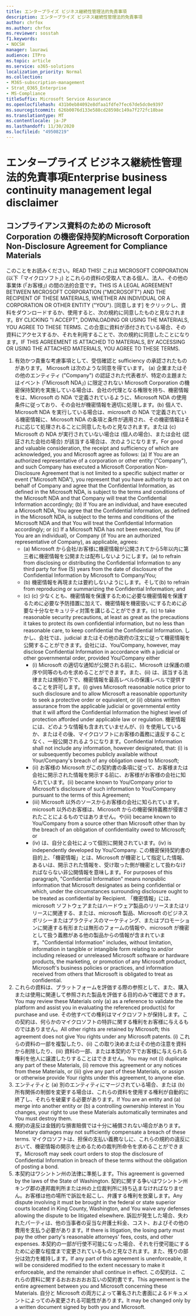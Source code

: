 ```yaml
---
title: エンタープライズ ビジネス継続性管理法的免責事項
description: エンタープライズ ビジネス継続性管理法的免責事項
author: chrfox
ms.author: chrfox
ms.reviewer: sosstah
f1.keywords:
- NOCSH
manager: laurawi
audience: ITPro
ms.topic: article
ms.service: o365-solutions
localization_priority: Normal
ms.collection:
- M365-subscription-management
- Strat_O365_Enterprise
- MS-Compliance
titleSuffix: Microsoft Service Assurance
ms.openlocfilehash: 431b0eb84092e8dfaa1fdfe7fec67de5dc0e9397
ms.sourcegitcommit: 626b0076d133e588cd28598c149a7f272fc18bae
ms.translationtype: MT
ms.contentlocale: ja-JP
ms.lasthandoff: 11/30/2020
ms.locfileid: "49508219"
---
```

# <a name="enterprise-business-continuity-management-legal-disclaimer"></a><span data-ttu-id="23f7e-103">エンタープライズ ビジネス継続性管理法的免責事項</span><span class="sxs-lookup"><span data-stu-id="23f7e-103">Enterprise business continuity management legal disclaimer</span></span>

## <a name="microsoft-corporation-non-disclosure-agreement-for-compliance-materials"></a><span data-ttu-id="23f7e-104">コンプライアンス資料のための Microsoft Corporation の機密保持契約</span><span class="sxs-lookup"><span data-stu-id="23f7e-104">Microsoft Corporation Non-Disclosure Agreement for Compliance Materials</span></span>

<span data-ttu-id="23f7e-105">このことをお読みください。</span><span class="sxs-lookup"><span data-stu-id="23f7e-105">READ THIS!</span></span> <span data-ttu-id="23f7e-106">これは MICROSOFT CORPORATION (以下「マイクロソフト」) とこれらの資料の受取人である個人、法人、その他の事業体 (「お客様」) の間の法的合意です。</span><span class="sxs-lookup"><span data-stu-id="23f7e-106">THIS IS A LEGAL AGREEMENT BETWEEN MICROSOFT CORPORATION ("MICROSOFT") AND THE RECIPIENT OF THESE MATERIALS, WHETHER AN INDIVIDUAL OR A CORPORATION OR OTHER ENTITY ("YOU").</span></span> <span data-ttu-id="23f7e-107">[同意します] をクリックし、資料をダウンロードするか、使用すると、次の規約に同意したものと見なされます。</span><span class="sxs-lookup"><span data-stu-id="23f7e-107">BY CLICKING "I ACCEPT", DOWNLOADING OR USING THE MATERIALS, YOU AGREE TO THESE TERMS.</span></span> <span data-ttu-id="23f7e-108">この合意に資料が添付されている場合、その資料にアクセスするか、それを利用することで、次の規約に同意したことになります。</span><span class="sxs-lookup"><span data-stu-id="23f7e-108">IF THIS AGREEMENT IS ATTACHED TO MATERIALS, BY ACCESSING OR USING THE ATTACHED MATERIALS, YOU AGREE TO THESE TERMS.</span></span>

1. <span data-ttu-id="23f7e-109">有効かつ貴重な考慮事項として、受信確認と sufficiency の承認されたものがあります。 Microsoft は次のような同意を得ています。 (a) 企業またはその他のエンティティ ("Company") の認証された代表者が、特定の主題またはイベント (「Microsoft NDA」) に限定されない Microsoft Corporation の機密保持契約を実施している場合は、会社の代理となる権限を持ち、機密情報をは、Microsoft の NDA で定義されているように、Microsoft NDA の使用条件に従っており、その会社が機密情報を適切に処理します。(b) 個人で、Microsoft NDA を実行している場合は、microsoft の NDA で定義されている機密情報に、Microsoft NDA の条項と条件が適用され、その機密情報はそれに応じて処理されることに同意したものと見なされます。または (c) Microsoft の NDA が実行されていない場合は (個人の場合)、または会社 (認証された会社の場合) が該当する場合は、次のようになります。</span><span class="sxs-lookup"><span data-stu-id="23f7e-109">For good and valuable consideration, the receipt and sufficiency of which are acknowledged, you and Microsoft agree as follows: (a) If You are an authorized representative of a corporation or other entity ("Company"), and such Company has executed a Microsoft Corporation Non-Disclosure Agreement that is not limited to a specific subject matter or event ("Microsoft NDA"), you represent that you have authority to act on behalf of Company and agree that the Confidential Information, as defined in the Microsoft NDA, is subject to the terms and  conditions of the Microsoft NDA and that Company will treat the Confidential Information accordingly; (b) If You are an individual, and have executed a  Microsoft NDA, You agree that the Confidential Information, as defined in the Microsoft NDA, is subject to the terms and conditions of the Microsoft NDA and  that You will treat the Confidential Information accordingly; or (c) If a Microsoft NDA has not been executed, You (if You are an individual), or Company (if You are an authorized representative of Company), as applicable, agrees:</span></span> 
    - <span data-ttu-id="23f7e-110">(a) Microsoft から会社/お客様に機密情報が公開されてから5年以内に第三者に機密情報を公開または配布しないようにします。</span><span class="sxs-lookup"><span data-stu-id="23f7e-110">(a) to refrain from disclosing or distributing the Confidential Information to any third party for five (5) years from the date of disclosure of the Confidential Information by Microsoft to Company/You;</span></span> 
    - <span data-ttu-id="23f7e-111">(b) 機密情報を再現または要約しないようにします。そして</span><span class="sxs-lookup"><span data-stu-id="23f7e-111">(b) to refrain from reproducing or summarizing the  Confidential Information; and</span></span> 
    - <span data-ttu-id="23f7e-112">(c) (c) 少なくとも、機密情報を保護するために必要な機密情報を保護するために必要な予防措置に加えて、機密情報を機密扱いにするために必要な十分なセキュリティ対策を講じることができます。</span><span class="sxs-lookup"><span data-stu-id="23f7e-112">(c) to take reasonable security precautions, at least as great as the precautions it takes to protect its own confidential information, but no less than reasonable care, to keep confidential the Confidential Information.</span></span> <span data-ttu-id="23f7e-113">しかし、会社では、judicial またはその他の政府の注文に従って機密情報を公開することができます。会社には、</span><span class="sxs-lookup"><span data-stu-id="23f7e-113">You/Company, however, may disclose Confidential Information in  accordance with a judicial or other governmental order, provided You/Company either</span></span> 
        - <span data-ttu-id="23f7e-114">(i) Microsoft の適切な通知が公開される前に、Microsoft は保護の順序や同等のものを求めることができます。また、(ii) は、該当する法律または規制の下で、機密情報を最高レベルの保護レベルで提供することを許可します。</span><span class="sxs-lookup"><span data-stu-id="23f7e-114">(i) gives Microsoft reasonable notice prior to such disclosure and to allow  Microsoft a reasonable opportunity to seek a protective order or equivalent, or (ii) obtains written assurance from the applicable judicial or governmental entity  that it will afford the Confidential Information the highest level of protection afforded under applicable law or regulation.</span></span> <span data-ttu-id="23f7e-115">機密情報には、どのような情報も含まれていませんが、(i) を使用しているか、またはその後、マイクロソフトにお客様の義務に違反することなく、一般公開されるようになります。</span><span class="sxs-lookup"><span data-stu-id="23f7e-115">Confidential Information shall not include any information, however designated, that: (i) is or subsequently becomes publicly available without Your/Company's breach of any obligation owed to  Microsoft;</span></span> 
        - <span data-ttu-id="23f7e-116">(ii) お客様の Microsoft がこの契約書の条項に従って、お客様または会社に開示された情報を開示する前に、お客様がお客様の会社に知られています。</span><span class="sxs-lookup"><span data-stu-id="23f7e-116">(ii) became known to You/Company prior to Microsoft's disclosure of such information to You/Company pursuant to the terms of this Agreement;</span></span>
        - <span data-ttu-id="23f7e-117">(iii) Microsoft 以外のソースからお客様の会社に知られています。 microsoft 以外のお客様は、Microsoft からの機密保持義務が侵害されたことによるものではありません。や</span><span class="sxs-lookup"><span data-stu-id="23f7e-117">(iii) became known to You/Company from a source other than Microsoft other than by the breach of an obligation of confidentiality owed to Microsoft; or</span></span>
        - <span data-ttu-id="23f7e-118">(iv) は、自分と会社によって個別に開発されています。</span><span class="sxs-lookup"><span data-stu-id="23f7e-118">(iv) is  independently developed by You/Company.</span></span> <span data-ttu-id="23f7e-119">この機密保持契約書の目的上、「機密情報」とは、Microsoft が機密として指定した情報、あるいは、開示された情報を、受け取った側が機密として扱わなければならない非公開情報を意味します。</span><span class="sxs-lookup"><span data-stu-id="23f7e-119">For purposes of this paragraph, "Confidential Information" means nonpublic information that Microsoft designates as being confidential or which, under the circumstances surrounding disclosure ought to be treated as confidential by Recipient.</span></span> <span data-ttu-id="23f7e-120">「機密情報」には、microsoft ソフトウェアまたはハードウェア製品のリリースまたはリリースに関連する、または、microsoft 製品、Microsoft のビジネスポリシーまたはプラクティスのマーケティング、またはプロモーションに関連する有形または無形のフォームの情報や、microsoft が機密として扱う義務がある他の製品からの情報が含まれています。</span><span class="sxs-lookup"><span data-stu-id="23f7e-120">"Confidential Information" includes, without limitation, information in tangible or intangible form relating to and/or including released or unreleased Microsoft software or hardware  products, the marketing, or promotion of any Microsoft product, Microsoft's business policies or practices, and information received from others that Microsoft is obligated to treat as confidential.</span></span>
2. <span data-ttu-id="23f7e-121">これらの資料は、プラットフォームを評価する際の参照として、また、購入または使用に関連して参照された製品を評価する目的のみで確認できます。</span><span class="sxs-lookup"><span data-stu-id="23f7e-121">You may review these Materials only (a) as a reference to validate the platform and assist you in evaluating the referenced product(s) for purchase and use.</span></span> <span data-ttu-id="23f7e-122">その他すべての権利はマイクロソフトが保持します。この契約は、何らかのマイクロソフトの特許に関する権利をお客様に与えるものではありません。</span><span class="sxs-lookup"><span data-stu-id="23f7e-122">All other rights are retained by Microsoft; this agreement does not give You rights under any Microsoft patents.</span></span> <span data-ttu-id="23f7e-123">(i) これらの資料の一部を複製したり、(ii) この取り決めまたはその他の注意を資料から削除したり、(iii) 資料の一部、または本契約の下でお客様に与えられる権利を他人に譲渡したりすることはできません。</span><span class="sxs-lookup"><span data-stu-id="23f7e-123">You may not (i) duplicate any part of these Materials, (ii) remove this agreement or any notices from these Materials, or (iii) give any part of these Materials, or assign or otherwise provide Your rights under this agreement, to anyone else.</span></span> 
3. <span data-ttu-id="23f7e-124">エンティティと (a) 別のエンティティにマージされている場合、または (b) 所有関係の制御を変更する場合は、これらの資料を使用する権利が自動的に終了し、それらを破棄する必要があります。</span><span class="sxs-lookup"><span data-stu-id="23f7e-124">If You are an entity and (a) merge into another entity or (b) a controlling ownership interest in You changes, your right to use these Materials automatically terminates and You must destroy them.</span></span> 
4. <span data-ttu-id="23f7e-125">規約の違反は金銭的な損害賠償では十分に補償されない場合があります。</span><span class="sxs-lookup"><span data-stu-id="23f7e-125">Monetary damages may not sufficiently compensate a breach of these terms.</span></span>  <span data-ttu-id="23f7e-126">マイクロソフトは、担保の支払い義務なしに、これらの規約の違反において、機密情報の開示を止めるための裁判所命令を求めることができます。</span><span class="sxs-lookup"><span data-stu-id="23f7e-126">Microsoft may seek court orders to stop the disclosure of Confidential Information in breach of these terms without the obligation of posting a bond.</span></span>  
5. <span data-ttu-id="23f7e-127">本契約はワシントン州の法律に準拠します。</span><span class="sxs-lookup"><span data-stu-id="23f7e-127">This agreement is governed by the laws of the State of Washington.</span></span> <span data-ttu-id="23f7e-128">契約に関する争いはワシントン州キング郡の連邦裁判所または州の上位裁判所に持ち込まなければなりません。お客様は他の場所で訴訟を起こし、弁護する権利を放棄します。</span><span class="sxs-lookup"><span data-stu-id="23f7e-128">Any dispute involving it must be brought in the federal or state superior courts located in King County, Washington, and You waive any defenses allowing the dispute to be litigated elsewhere.</span></span> <span data-ttu-id="23f7e-129">訴訟が発生した場合、失われたパーティは、他の当事者の妥当な弁護士料金、コスト、およびその他の費用を支払う必要があります。</span><span class="sxs-lookup"><span data-stu-id="23f7e-129">If there is litigation, the losing party must pay the other party's reasonable attorneys' fees, costs, and other expenses.</span></span> <span data-ttu-id="23f7e-130">本契約の一部が行使不可能になった場合、それを行使可能にするために必要な程度まで変更されているものと見なされます。また、残りの部分は効力を維持します。</span><span class="sxs-lookup"><span data-stu-id="23f7e-130">If any part of this agreement is unenforceable, it will be considered modified to the extent necessary to make it enforceable, and the remainder shall continue in effect.</span></span> <span data-ttu-id="23f7e-131">この契約は、これらの資料に関するおおおおおお互いの契約書です。</span><span class="sxs-lookup"><span data-stu-id="23f7e-131">This agreement is the entire agreement between you and Microsoft concerning these Materials.</span></span> <span data-ttu-id="23f7e-132">自分と Microsoft の両方によって署名された書面によるドキュメントによってのみ変更される可能性があります。</span><span class="sxs-lookup"><span data-stu-id="23f7e-132">It may be changed only by a written document signed by both you and Microsoft.</span></span>
